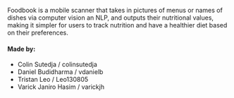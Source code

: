 Foodbook is a mobile scanner that takes in pictures of menus or names of dishes via computer vision an NLP, and outputs their nutritional values, making it simpler for users to track nutrition and have a healthier diet based on their preferences.

#### Made by: 
- Colin Sutedja / colinsutedja
- Daniel Budidharma / vdanielb
- Tristan Leo / Leo130805
- Varick Janiro Hasim / varickjh

